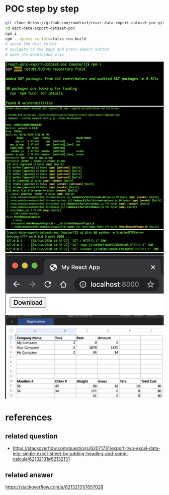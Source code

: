 #  POC step by step
``` zsh 
git clone https://github.com/rondinif/react-data-export-dataset-poc.git
cd eact-data-export-dataset-poc
npm i
npm --ignore-scripts=false run build
# serve the dist folder
# navigate to the page and press export button
# open the downloaded xlsx
```
![](./assets/install-deps.png)
![](./assets/build.png)
![](./assets/serve.png)
![](./assets/browse.png)
![](./assets/download-xlsx.png)

# references
## related question 
- https://stackoverflow.com/questions/62071731/export-two-excel-data-into-single-excel-sheet-by-adding-heading-and-some-calcula/62132131#62132131

## related answer 
https://stackoverflow.com/a/62132131/1657028

<!-- 
## references used for the poc 
https://medium.com/@paul.allies/react-create-app-without-react-create-app-7c8341282645
### .gitignore
https://raw.githubusercontent.com/facebook/react/master/.gitignore
### basic reactdom example 
https://stackoverflow.com/questions/40407632/how-to-render-a-react-component-using-reactdom-render
https://stackoverflow.com/a/40408239/1657028
https://stackoverflow.com/a/43028918/1657028
-->
